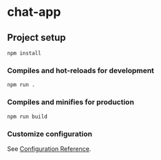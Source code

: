 # chat-app

## Project setup
```
npm install
```

### Compiles and hot-reloads for development
```
npm run .
```

### Compiles and minifies for production
```
npm run build
```

### Customize configuration
See [Configuration Reference](https://cli.vuejs.org/config/).
